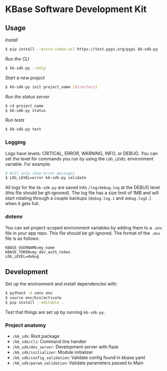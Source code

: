 # KBase Software Development Kit

## Usage

_Install_

```sh
$ pip install --extra-index-url https://test.pypi.org/pypi kb-sdk-py 
```

_Run the CLI_

```sh
$ kb-sdk-py --help
```

_Start a new project_

```sh
$ kb-sdk-py init project_name [directory]
```

_Run the status server_

```sh
$ cd project_name
$ kb-sdk-py status
```

_Run tests_

```sh
$ kb-sdk-py test
```

### Logging

Logs have levels: CRITICAL, ERROR, WARNING, INFO, or DEBUG. You can set the level for commands you run by using the `LOG_LEVEL` environment variable. For example:

```sh
# Will only show error messages
$ LOG_LEVEL=error kb-sdk-py validate
```

All logs for the `kb-sdk-py` are saved into `/log/debug.log` at the DEBUG level (this file should be git-ignored). The log file has a size limit of 1MB and will start rotating through a couple backups (`debug.log.1` and `debug.log2.`) when it gets full.

### dotenv

You can set project-scoped environment variables by adding them to a `.env` file in your app repo. This file should be git-ignored. The format of the `.env` file is as follows:

```
KBASE_USERNAME=my_name
KBASE_TOKEN=my_dev_auth_token
LOG_LEVEL=debug
```

## Development

Set up the environment and install dependencies with:

```sh
$ python3 -m venv env
$ source env/bin/activate
$ pip install --editable .
```

Test that things are set up by running `kb-sdk-py`.

### Project anatomy

* `/kb_sdk`: Root package
* `/kb_sdk/cli`: Command line handler
* `/kb_sdk/dev_server`: Development server with flask
* `/kb_sdk/initializer`: Module initializer
* `/kb_sdk/config_validation`: Validate config found in kbase.yaml
* `/kb_sdk/param_validation`: Validate parameters passed to Main
